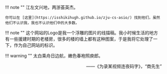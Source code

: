 !!! note ""
    江左文兴地，两浙荟英杰。

    你可以在 [这里](https://isshikihugh.github.io/zju-cs-asio/) 找到他们，虽然他们不认识我，我也不认识他们中的大多数。

!!! note ""
    这个网站的Logo是我一个浮雕的图片的线描稿。我小时候生活的地方有一些援建时期的老楼房，很多的楼的墙上都有这种图案，于是我将它处理了一下，作为自己网站的标识。

!!! warning ""
    太白乘舟日边航，嫩色春袍照庾郎。
    <div style="text-align: right; font-size:14px"  markdown="1">
    ——《为录某视频连夜码字》，“商先生”
    </div>
